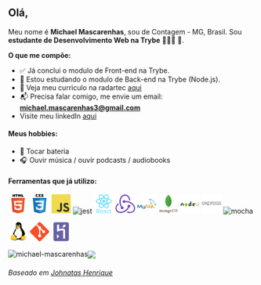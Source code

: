 

## Olá,

Meu nome é **Michael Mascarenhas**, sou de Contagem - MG, Brasil. Sou **estudante de Desenvolvimento Web na Trybe** 🧑🏽‍💻 🚀.

**O que me compõe:**

- ✅ Já conclui o modulo de Front-end na Trybe.
- 📝 Estou estudando o modulo de Back-end na Trybe (Node.js).
- 📑 Veja meu curriculo na radartec [aqui](https://radartec.com.br/michaelmascarenhas)
- 📬 Precisa falar comigo, me envie um email:  **michael.mascarenhas3@gmail.com**
- Visite meu linkedIn [aqui](https://www.linkedin.com/in/michaeliurimascarenhas/)


#### Meus hobbies:

 - 🥁 Tocar bateria 
 - 🎧 Ouvir música / ouvir podcasts / audiobooks

#### Ferramentas que já utilizo: 

<p align="left">
  <img src="https://raw.githubusercontent.com/devicons/devicon/master/icons/html5/html5-original-wordmark.svg" alt="html5" width="40" height="40"/> 
  <img src="https://raw.githubusercontent.com/devicons/devicon/master/icons/css3/css3-original-wordmark.svg" alt="css3" width="40" height="40"/> 
  <img src="https://raw.githubusercontent.com/devicons/devicon/master/icons/javascript/javascript-original.svg" alt="javascript" width="40" height="40"/> 
  <img src="https://www.learnstorybook.com/intro-to-storybook/logo-jest.png" alt="jest" width="40" height="40" />
  <img src="https://raw.githubusercontent.com/devicons/devicon/master/icons/react/react-original-wordmark.svg" alt="react" width="40" height="40"/> 
  <img src="https://raw.githubusercontent.com/devicons/devicon/master/icons/redux/redux-original.svg" alt="redux" width="40" height="40"/> 
  <img src="https://raw.githubusercontent.com/devicons/devicon/master/icons/mysql/mysql-original-wordmark.svg" alt="mysql" width="40" height="40"/> 
  <img src="https://raw.githubusercontent.com/devicons/devicon/master/icons/mongodb/mongodb-original-wordmark.svg" alt="mongodb" width="40" height="40"/> 
  <img src="https://raw.githubusercontent.com/devicons/devicon/master/icons/nodejs/nodejs-original-wordmark.svg" alt="nodejs" width="40" height="40"/> 
  <img src="https://raw.githubusercontent.com/devicons/devicon/master/icons/express/express-original-wordmark.svg" alt="express" width="40" height="40"/> 
  <img src="https://cdn.jsdelivr.net/gh/devicons/devicon/icons/mocha/mocha-plain.svg" alt="mocha" width="40" height="40"/> 
</p>

<p>
  <img src="https://raw.githubusercontent.com/devicons/devicon/master/icons/linux/linux-original.svg" alt="linux" width="40" height="40" />
  <img src="https://raw.githubusercontent.com/devicons/devicon/master/icons/git/git-original.svg" alt="git" width="40" height="40"/> 
  <img src="https://raw.githubusercontent.com/devicons/devicon/master/icons/heroku/heroku-plain.svg" alt="heroku" width="40" height="40" />
</p>

<div>
    <img align="left" src="https://github-readme-stats.vercel.app/api?username=Michaelmascarenhas90&count_private=true&show_icons=true&theme=graywhite&icon_color=268bd2&title_color=268bd2" alt="michael-mascarenhas" />

 <img align="center" src="https://github-readme-stats.vercel.app/api/top-langs/?username=Michaelmascarenhas90&layout=compact" />
</div>





###### Baseado em [Johnatas Henrique](https://github.com/johnatas-henrique)
